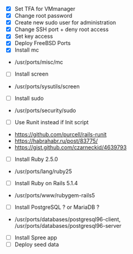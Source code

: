 - [x] Set TFA for VMmanager 
- [x] Change root password 
- [x] Create new sudo user for administration
- [x] Change SSH port + deny root access
- [x] Set key access 
- [x] Deploy FreeBSD Ports
- [x] Install mc
+ /usr/ports/misc/mc
- [ ] Install screen
+ /usr/ports/sysutils/screen
- [ ] Install sudo
+ /usr/ports/security/sudo

- [ ] Use Runit instead if Init script 
+ https://github.com/purcell/rails-runit
+ https://habrahabr.ru/post/83775/ 
+ https://gist.github.com/czarneckid/4639793

- [ ] Install Ruby 2.5.0
+ /usr/ports/lang/ruby25
- [ ] Install Ruby on Rails 5.1.4
+ /usr/ports/www/rubygem-rails5
- [ ] Install PostgreSQL ? or MariaDB ?
+ /usr/ports/databases/postgresql96-client, /usr/ports/databases/postgresql96-server
- [ ] Install Spree app
- [ ] Deploy seed data
